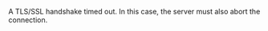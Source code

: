 
A TLS/SSL handshake timed out. In this case, the server must also abort the connection.

<a id="ERR_TLS_RENEGOTIATION_FAILED"></a>
